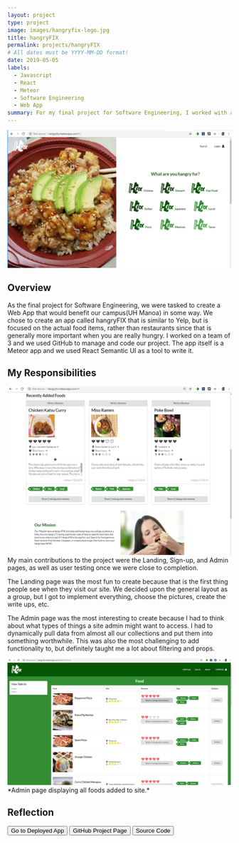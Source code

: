 ```yaml
---
layout: project
type: project
image: images/hangryfix-logo.jpg
title: hangryFIX
permalink: projects/hangryFIX
# All dates must be YYYY-MM-DD format!
date: 2019-05-05
labels:
  - Javascript
  - React
  - Meteor
  - Software Engineering
  - Web App
summary: For my final project for Software Engineering, I worked with a team to develop a Web App that would help alleviate hangriness on UH Manoa's campus.
---
```


<div class="ui medium images">
  <img class="ui image" src="../images/hf-landing.png">
</div>

## Overview

As the final project for Software Engineering, we were tasked to create a Web App that would benefit our campus(UH Manoa) in some way.  We chose to create an app called hangryFIX that is similar to Yelp, but is focused on the actual food items, rather than restaurants since that is generally more important when you are really hungry.  I worked on a team of 3 and we used GitHub to manage and code our project.  The app itself is a Meteor app and we used React Semantic UI as a tool to write it.

## My Responsibilities

<img class="ui medium right floated image" src="../images/hf-landing2.png">
My main contributions to the project were the Landing, Sign-up, and Admin pages, as well as user testing once we were close to completion.

The Landing page was the most fun to create because that is the first thing people see when they visit our site.  We decided upon the general layout as a group, but I got to implement everything, choose the pictures, create the write ups, etc.

The Admin page was the most interesting to create because I had to think about what types of things a site admin might want to access.  I had to dynamically pull data from almost all our collections and put them into something worthwhile.  This was also the most challenging to add functionality to, but definitely taught me a lot about filtering and props.

<img class="ui fluid image" src="../images/hf-admin.png">
*Admin page displaying all foods added to site.*


## Reflection


<div>
<a href="http://hangryfix.meteorapp.com/#/"><button>Go to Deployed App</button></a>
<a href="https://hangryfix.github.io/"><button>GitHub Project Page</button></a>
<a href="https://github.com/hangryfix/hangryfix"><button>Source Code</button></a>
</div>
